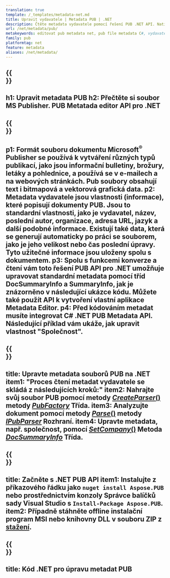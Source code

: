 ```yaml
---
translation: true
template: /_templates/metadata-net.md
title: Upravit vydavatele | Metadata PUB | .NET
description: Čtěte metadata vydavatele pomocí řešení PUB .NET API. Nativní rozhraní C# .NET API vám poskytuje přístup k vlastnostem SummaryInfo a DocSummaryInfo.
url: /net/metadata/pub/
metakeywords: editovat pub metadata net, pub file metadata C#, vydavatel metadat editor .net, read pub file metadata C#, read pub metadata .net
family: pub
platformtag: net
feature: metadata
aliases: /net/metadata/
---
```


{{<section banner>}}
---
h1: Upravit metadata PUB
h2: Přečtěte si soubor MS Publisher. PUB Metatada editor API pro .NET
---

{{<section overview>}}
---
p1: Formát souboru dokumentu Microsoft<sup>®</sup> Publisher se používá k vytváření různých typů publikací, jako jsou informační bulletiny, brožury, letáky a pohlednice, a používá se v e-mailech a na webových stránkách. Pub soubory obsahují text i bitmapová a vektorová grafická data.
p2: Metadata vydavatele jsou vlastnosti (informace), které popisují dokumenty PUB. Jsou to standardní vlastnosti, jako je vydavatel, název, poslední autor, organizace, adresa URL, jazyk a další podobné informace. Existují také data, která se generují automaticky po práci se souborem, jako je jeho velikost nebo čas poslední úpravy. Tyto užitečné informace jsou uloženy spolu s dokumentem.
p3: Spolu s funkcemi konverze a čtení vám toto řešení PUB API pro .NET umožňuje upravovat standardní metadata pomocí tříd DocSummaryInfo a SummaryInfo, jak je znázorněno v následující ukázce kódu. Můžete také použít API k vytvoření vlastní aplikace Metadata Editor.
p4: Před kódováním metadat musíte integrovat C# .NET PUB Metadata API. Následující příklad vám ukáže, jak upravit vlastnost "Společnost".
---

{{<section feature1>}}
---
title: Upravte metadata souborů PUB na .NET
item1: "Proces čtení metadat vydavatele se skládá z následujících kroků:"
item2: Nahrajte svůj soubor PUB pomocí metody [*CreateParser*()](https://reference.aspose.com/pub/net/aspose.pub/pubfactory/createparser/) metody [*PubFactory*](https://reference.aspose.com/pub/net/aspose.pub/pubfactory/) Třída.
item3: Analyzujte dokument pomocí metody [*Parse*()](https://reference.aspose.com/pub/net/aspose.pub/ipubparser/parse/) metody [*IPubParser*](https://reference.aspose.com/pub/net/aspose.pub/ipubparser/) Rozhraní.
item4: Upravte metadata, např. společnost, pomocí [*SetCompany*()](https://reference.aspose.com/pub/net/aspose.pub/docsummaryinfo/setcompany/) Metoda [*DocSummaryInfo*](https://reference.aspose.com/pub/net/aspose.pub/docsummaryinfo/) Třída.
---

{{<section feature2>}}
---
title: Začněte s .NET PUB API
item1: Instalujte z příkazového řádku jako ```nuget install Aspose.PUB``` nebo prostřednictvím konzoly Správce balíčků sady Visual Studio s ```Install-Package Aspose.PUB```.
item2: Případně stáhněte offline instalační program MSI nebo knihovny DLL v souboru ZIP z [stažení](https://releases.aspose.com/pub/net/).
---

{{<section codeexample>}}
---
title: Kód .NET pro úpravu metadat PUB
---
